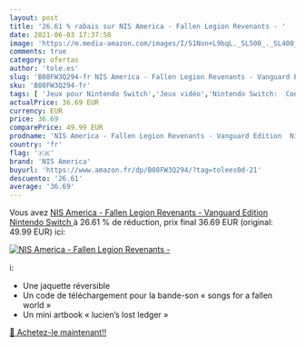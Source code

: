 ```yaml
---
layout: post
title: '26.61 % rabais sur NIS America - Fallen Legion Revenants - '
date: 2021-06-03 17:37:58
image: 'https://m.media-amazon.com/images/I/51Non+L9bqL._SL500_._SL400_.jpg'
comments: true
category: ofertas
author: 'tole.es'
slug: 'B08FW3Q294-fr NIS America - Fallen Legion Revenants - Vanguard Edition...'
sku: 'B08FW3Q294-fr'
tags: [ 'Jeux pour Nintendo Switch','Jeux vidéo','Nintendo Switch:  Consoles, jeux et accessoires','nis america', ]
actualPrice: 36.69 EUR
currency: EUR
price: 36.69
comparePrice: 49.99 EUR
prodname: 'NIS America - Fallen Legion Revenants - Vanguard Edition  Nintendo Switch '
country: 'fr'
flag: '🇫🇷'
brand: 'NIS America'
buyurl: 'https://www.amazon.fr/dp/B08FW3Q294/?tag=tolees0d-21'
descuento: '26.61'
average: '36.69'
---
```


Vous avez [NIS America - Fallen Legion Revenants - Vanguard Edition  Nintendo Switch ](https://www.amazon.fr/dp/B08FW3Q294/?tag=tolees0d-21)  à  26.61 % de réduction, prix final  36.69 EUR (original: 49.99 EUR) ici:

[![NIS America - Fallen Legion Revenants - ](https://m.media-amazon.com/images/I/51Non+L9bqL._SL500_._SL400_.jpg)](https://www.amazon.fr/dp/B08FW3Q294/?tag=tolees0d-21)

ℹ️:

- Une jaquette réversible
- Un code de téléchargement pour la bande-son « songs for a fallen world »
- Un mini artbook « lucien’s lost ledger »

[🛒 Achetez-le maintenant!!](https://www.amazon.fr/dp/B08FW3Q294/?tag=tolees0d-21)

